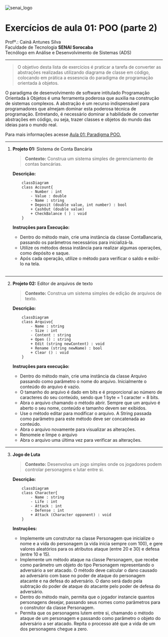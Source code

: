 ![senai_logo](https://transparencia.sp.senai.br/Content/img/logo-senai.png)

# Exercícios de aula 01: POO (parte 2)

Profº.: Cainã Antunes Silva  
Faculdade de Tecnologia **SENAI Sorocaba**  
Tecnólogo em Análise e Desenvolvimento de Sistemas (ADS)
___


> O objetivo desta lista de exercícios é praticar a tarefa de converter as abstrações realizadas utilizando diagrama de classe em código, colocando em prática a essesncia do paradigma de programação orientada à objetos.  

O paradigma de desenvolvimento de software intitulado Programação Orientada à Objetos é uma ferramenta poderosa que auxilia na construção de sistemas complexos. A abstração é um recurso indispensável para programadores que almejam dominar esta poderosa técnica de programação. Entretando, é necessário dominar a habilidade de converter abstrações em código, ou seja, trazer classes e objetos do mundo das ideias para o mundo real.

Para mais informações acesse [Aula 01: Paradigma POO.](https://cainaantunes.notion.site/Aula-01-Paradigma-POO-23fbde521b3b80149a11f08e9d1eac02?source=copy_link)

***

1. **Projeto 01:** Sistema de Conta Bancária
    <br>
    >**Contexto:** Construa um sistema simples de gerenciamento de contas bancárias.
    
    **Descrição:**
    ```mermaid
        classDiagram
        class Account{
            - Number : int
            - Value : double
            - Name : string
            + Deposit (double value, int number) : bool
            + CashOut (double value)
            + CheckBalance ( ) : void
        }
    ```
    
    **Instruções para Execução:**
    * Dentro do método main, crie uma instância da classe ContaBancaria, passando os parâmetros necessários para inicializá-la.
    * Utilize os métodos dessa instância para realizar algumas operações, como depósito e saque.
    * Após cada operação, utilize o método para verificar o saldo e exibi-lo na tela.
    <br>

***

2. **Projeto 02:** Editor de arquivos de texto
    <br>
    >**Contexto:** Construa um sistema simples de edição de arquivos de texto.

    **Descrição:**
    ```mermaid
        classDiagram
        class Arquivo{
            - Name : string
            - Size : int
            - Content : string
            + Open () : string
            + Edit (string newContent) : void
            + Rename (string newName) : bool
            + Clear () : void
        }
    ```

    **Instruções para execução:**
    * Dentro do método main, crie uma instância da classe Arquivo passando como parâmetro o nome do arquivo. Inicialmente o conteúdo do arquivo é vazio.
    * O tamanho do arquivo é dado em bits e é proporcional ao número de caracteres do seu conteúdo, sendo que 1 byte = 1 caracter = 8 bits.
    * Abra o arquivo chamando o método abrir. Sempre que um arquivo é aberto o seu nome, conteúdo e tamanho devem ser exibidos.
    * Use o método editar para modificar o arquivo. A String passada como parâmetro para este método deve ser concatenada ao conteúdo.
    * Abra o arquivo novamente para visualizar as alterações.
    * Renomeie e limpe o arquivo
    * Abra o arquivo uma última vez para verificar as alterações.

***

3. **Jogo de Luta**
    <br>
    >**Contexto:** Desenvolva um jogo simples onde os jogadores podem controlar personagens e lutar entre si.
    
    **Descrição:**
    ```mermaid
        classDiagram
        class Character{
            - Name : string
            - Life : int
            - Attack : int
            - Defense : int
            + Attack (Character opponent) : void
        }
    ```
    
    **Instruções:**
    * Implemente um construtor na classe Personagem que inicialize o nome e a vida do personagem (a vida inicia sempre com 100), e gere valores aleatórios para os atributos ataque (entre 20 e 30) e defesa (entre 10 e 15).
    * Implemente um método ataque na classe Personagem, que recebe como parâmetro um objeto do tipo Personagem representando o adversário a ser atacado. O método deve calcular o dano causado ao adversário com base no poder de ataque do personagem atacante e na defesa do adversário. O dano será dado pela subtração do poder de ataque do atacante pelo poder de defesa do adversário.
    * Dentro do método main, permita que o jogador instancie quantos personagens desejar, passando seus nomes como parâmetros para o construtor da classe Personagem.
    * Permita que os personagens lutem entre si, chamando o método ataque de um personagem e passando como parâmetro o objeto do adversário a ser atacado. Repita o processo até que a vida de um dos personagens chegue a zero.